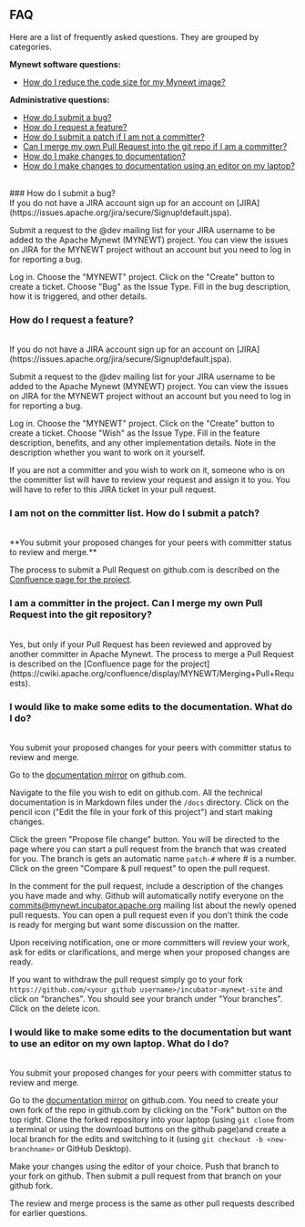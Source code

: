 ## FAQ
Here are a list of frequently asked questions. They are grouped by categories.

**Mynewt software questions:**

* [How do I reduce the code size for my Mynewt image?](/os/tutorials/codesize/)


**Administrative questions:**

* [How do I submit a bug?](#submit-a-bug)
* [How do I request a feature?](#request-feature)
* [How do I submit a patch if I am not a committer?](#not-committer-patch)
* [Can I merge my own Pull Request into the git repo if I am a committer?](#committer-merge)
* [How do I make changes to documentation?](#change-doc)
* [How do I make changes to documentation using an editor on my laptop?](#doc-editor)


<br>
### <a name="summit-a-bug"></a> How do I submit a bug?
<br>
If you do not have a JIRA account sign up for an account on [JIRA](https://issues.apache.org/jira/secure/Signup!default.jspa).

Submit a request to the @dev mailing list for your JIRA username to be added to the Apache Mynewt (MYNEWT) project. You can view the issues on JIRA for the MYNEWT project without an account but you need to log in for reporting a bug. 

Log in. Choose the "MYNEWT" project. Click on the "Create" button to create a ticket. Choose "Bug" as the Issue Type. Fill in the bug description, how it is triggered, and other details. 

### <a name="request-feature"></a> How do I request a feature?
<br>
If you do not have a JIRA account sign up for an account on [JIRA](https://issues.apache.org/jira/secure/Signup!default.jspa).

Submit a request to the @dev mailing list for your JIRA username to be added to the Apache Mynewt (MYNEWT) project. You can view the issues on JIRA for the MYNEWT project without an account but you need to log in for reporting a bug. 

Log in. Choose the "MYNEWT" project. Click on the "Create" button to create a ticket. Choose "Wish" as the Issue Type. Fill in the feature description,  benefits, and any other implementation details. Note in the description whether you want to work on it yourself. 

If you are not a committer and you wish to work on it, someone who is on the committer list will have to review your request and assign it to you. You will have to refer to this JIRA ticket in your pull request.

### <a name="not-committer-patch"></a>I am not on the committer list. How do I submit a patch? 
<br>
**You submit your proposed changes for your peers with committer status to review and merge.**

The process to submit a Pull Request on github.com is described on the [Confluence page for the project](https://cwiki.apache.org/confluence/display/MYNEWT/Submitting+Pull+Requests). 

### <a name="committer-merge"></a>I am a committer in the project. Can I merge my own Pull Request into the git repository?
<br>
Yes, but only if your Pull Request has been reviewed and approved by another committer in Apache Mynewt.
The process to merge a Pull Request is described on the [Confluence page for the project](https://cwiki.apache.org/confluence/display/MYNEWT/Merging+Pull+Requests).
    
### <a name="change-doc"></a>I would like to make some edits to the documentation. What do I do?
<br>
You submit your proposed changes for your peers with committer status to review and merge. 

Go to the [documentation mirror](https://github.com/apache/incubator-mynewt-site) on github.com.

Navigate to the file you wish to edit on github.com. All the technical documentation is in Markdown files under the `/docs` directory. Click on the pencil icon ("Edit the file in your fork of this project") and start making changes.

Click the green "Propose file change" button. You will be directed to the page where you can start a pull request from the branch that was created for you. The branch is gets an automatic name `patch-#` where # is a number. Click on the green "Compare & pull request" to open the pull request.

In the comment for the pull request, include a description of the changes you have made and why. Github will automatically notify everyone on the commits@mynewt.incubator.apache.org mailing list about the newly opened pull requests. You can open a pull request even if you don't think the code is ready for merging but want some discussion on the matter.

Upon receiving notification, one or more committers will review your work, ask for edits or clarifications, and merge when your proposed changes are ready.

If you want to withdraw the pull request simply go to your fork `https://github.com/<your github username>/incubator-mynewt-site` and click on "branches". You should see your branch under "Your branches". Click on the delete icon.

### <a name="doc-editor"></a>I would like to make some edits to the documentation but want to use an editor on my own laptop. What do I do?
<br>
You submit your proposed changes for your peers with committer status to review and merge. 

Go to the [documentation mirror](https://github.com/apache/incubator-mynewt-site) on github.com. You need to create your own fork of the repo in github.com by clicking on the "Fork" button on the top right. Clone the forked repository into your laptop (using `git clone` from a terminal or using the download buttons on the github page)and create a local branch for the edits and switching to it (using `git checkout -b <new-branchname>` or GitHub Desktop). 

Make your changes using the editor of your choice. Push that branch to your fork on github. Then submit a pull request from that branch on your github fork.

The review and merge process is the same as other pull requests described for earlier questions.

